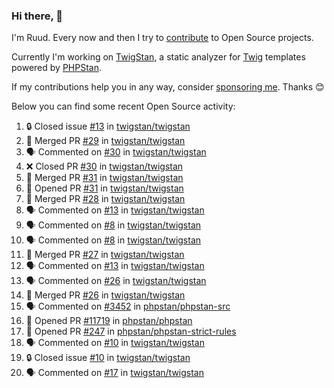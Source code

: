 ### Hi there, 👋

I'm Ruud. Every now and then I try to [contribute](https://github.com/pulls?q=+is%3Apr+author%3Aruudk+archived%3Afalse+is%3Apublic+) to Open Source projects.

Currently I'm working on [TwigStan](https://github.com/twigstan), a static analyzer for [Twig](https://twig.symfony.com/) templates powered by [PHPStan](https://phpstan.org/).

If my contributions help you in any way, consider [sponsoring me](https://github.com/sponsors/ruudk). Thanks 😊

Below you can find some recent Open Source activity:

<!--START_SECTION:activity-->
1. 🔒 Closed issue [#13](https://github.com/twigstan/twigstan/issues/13) in [twigstan/twigstan](https://github.com/twigstan/twigstan)
2. 🎉 Merged PR [#29](https://github.com/twigstan/twigstan/pull/29) in [twigstan/twigstan](https://github.com/twigstan/twigstan)
3. 🗣 Commented on [#30](https://github.com/twigstan/twigstan/pull/30#issuecomment-2363631415) in [twigstan/twigstan](https://github.com/twigstan/twigstan)
4. ❌ Closed PR [#30](https://github.com/twigstan/twigstan/pull/30) in [twigstan/twigstan](https://github.com/twigstan/twigstan)
5. 🎉 Merged PR [#31](https://github.com/twigstan/twigstan/pull/31) in [twigstan/twigstan](https://github.com/twigstan/twigstan)
6. 💪 Opened PR [#31](https://github.com/twigstan/twigstan/pull/31) in [twigstan/twigstan](https://github.com/twigstan/twigstan)
7. 🎉 Merged PR [#28](https://github.com/twigstan/twigstan/pull/28) in [twigstan/twigstan](https://github.com/twigstan/twigstan)
8. 🗣 Commented on [#13](https://github.com/twigstan/twigstan/issues/13#issuecomment-2362986686) in [twigstan/twigstan](https://github.com/twigstan/twigstan)
9. 🗣 Commented on [#8](https://github.com/twigstan/twigstan/issues/8#issuecomment-2362986075) in [twigstan/twigstan](https://github.com/twigstan/twigstan)
10. 🗣 Commented on [#8](https://github.com/twigstan/twigstan/issues/8#issuecomment-2362983248) in [twigstan/twigstan](https://github.com/twigstan/twigstan)
11. 🎉 Merged PR [#27](https://github.com/twigstan/twigstan/pull/27) in [twigstan/twigstan](https://github.com/twigstan/twigstan)
12. 🗣 Commented on [#13](https://github.com/twigstan/twigstan/issues/13#issuecomment-2362964442) in [twigstan/twigstan](https://github.com/twigstan/twigstan)
13. 🗣 Commented on [#26](https://github.com/twigstan/twigstan/pull/26#issuecomment-2362715277) in [twigstan/twigstan](https://github.com/twigstan/twigstan)
14. 🎉 Merged PR [#26](https://github.com/twigstan/twigstan/pull/26) in [twigstan/twigstan](https://github.com/twigstan/twigstan)
15. 🗣 Commented on [#3452](https://github.com/phpstan/phpstan-src/pull/3452#issuecomment-2360446841) in [phpstan/phpstan-src](https://github.com/phpstan/phpstan-src)
16. 💪 Opened PR [#11719](https://github.com/phpstan/phpstan/pull/11719) in [phpstan/phpstan](https://github.com/phpstan/phpstan)
17. 💪 Opened PR [#247](https://github.com/phpstan/phpstan-strict-rules/pull/247) in [phpstan/phpstan-strict-rules](https://github.com/phpstan/phpstan-strict-rules)
18. 🗣 Commented on [#10](https://github.com/twigstan/twigstan/issues/10#issuecomment-2360401325) in [twigstan/twigstan](https://github.com/twigstan/twigstan)
19. 🔒 Closed issue [#10](https://github.com/twigstan/twigstan/issues/10) in [twigstan/twigstan](https://github.com/twigstan/twigstan)
20. 🗣 Commented on [#17](https://github.com/twigstan/twigstan/pull/17#issuecomment-2360401030) in [twigstan/twigstan](https://github.com/twigstan/twigstan)
<!--END_SECTION:activity-->

